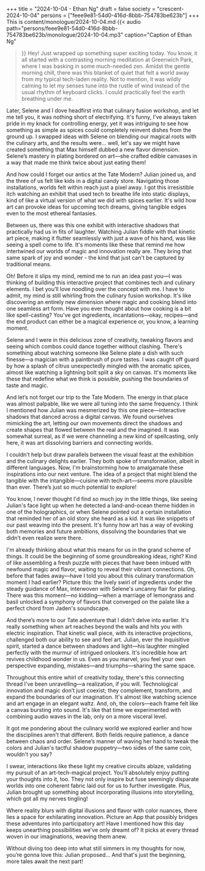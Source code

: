 +++
title = "2024-10-04 - Ethan Ng"
draft = false
society = "crescent-2024-10-04"
persons = ["feee9e81-54d0-416d-8bbb-754783be623b"]
+++
This is content/monologue/2024-10-04.md
{{< audio
    path="persons/feee9e81-54d0-416d-8bbb-754783be623b/monologue/2024-10-04.mp3" 
    caption="Caption of Ethan Ng"
>}}
Hey! Just wrapped up something super exciting today.
You know, it all started with a contrasting morning meditation at Greenwich Park, where I was basking in some much-needed zen. Amidst the gentle morning chill, there was this blanket of quiet that felt a world away from my typical tech-laden reality. Not to mention, it was wildly calming to let my senses tune into the rustle of wind instead of the usual rhythm of keyboard clicks. I could practically feel the earth breathing under me.

Later, Selene and I dove headfirst into that culinary fusion workshop, and let me tell you, it was nothing short of electrifying. It's funny, I've always taken pride in my knack for controlling energy, yet it was intriguing to see how something as simple as spices could completely reinvent dishes from the ground up. I swapped ideas with Selene on blending our magical roots with the culinary arts, and the results were... well, let's say we might have created something that Max himself dubbed a new flavor dimension. Selene’s mastery in plating bordered on art—she crafted edible canvases in a way that made me think twice about just eating them!

And how could I forget our antics at the Tate Modern? Julian joined us, and the three of us felt like kids in a digital candy store. Navigating those installations, worlds felt within reach just a pixel away. I got this irresistible itch watching an exhibit that used tech to breathe life into static displays, kind of like a virtual version of what we did with spices earlier. It's wild how art can provoke ideas for upcoming tech dreams, giving tangible edges even to the most ethereal fantasies.

Between us, there was this one exhibit with interactive shadows that practically had us in fits of laughter. Watching Julian fiddle with that kinetic art piece, making it flutter seamlessly with just a wave of his hand, was like seeing a spell come to life. It's moments like these that remind me how intertwined our worlds of magic and innovation really are. They bring that same spark of joy and wonder - the kind that just can't be captured by traditional means.

Oh! Before it slips my mind, remind me to run an idea past you—I was thinking of building this interactive project that combines tech and culinary elements. I bet you’ll love noodling over the concept with me.
I have to admit, my mind is still whirling from the culinary fusion workshop. It's like discovering an entirely new dimension where magic and cooking blend into one seamless art form. Have you ever thought about how cooking is a bit like spell-casting? You've got ingredients, incantations—okay, recipes—and the end product can either be a magical experience or, you know, a learning moment. 

Selene and I were in this delicious zone of creativity, tweaking flavors and seeing which combos could dance together without clashing. There's something about watching someone like Selene plate a dish with such finesse—a magician with a paintbrush of pure tastes. I was caught off guard by how a splash of citrus unexpectedly mingled with the aromatic spices, almost like watching a lightning bolt split a sky on canvas. It's moments like these that redefine what we think is possible, pushing the boundaries of taste and magic.

And let’s not forget our trip to the Tate Modern. The energy in that place was almost palpable, like we were all tuning into the same frequency. I think I mentioned how Julian was mesmerized by this one piece—interactive shadows that danced across a digital canvas. We found ourselves mimicking the art, letting our own movements direct the shadows and create shapes that flowed between the real and the imagined. It was somewhat surreal, as if we were channeling a new kind of spellcasting, only here, it was art dissolving barriers and connecting worlds.

I couldn’t help but draw parallels between the visual feast at the exhibition and the culinary delights earlier. They both spoke of transformation, albeit in different languages. Now, I'm brainstorming how to amalgamate these inspirations into our next venture. The idea of a project that might blend the tangible with the intangible—cuisine with tech-art—seems more plausible than ever. There’s just so much potential to explore!

You know, I never thought I'd find so much joy in the little things, like seeing Julian's face light up when he detected a land-and-ocean theme hidden in one of the holographics, or when Selene pointed out a certain installation that reminded her of an old story she heard as a kid. It was like snippets of our past weaving into the present. It's funny how art has a way of evoking both memories and future ambitions, dissolving the boundaries that we didn’t even realize were there.

I'm already thinking about what this means for us in the grand scheme of things. It could be the beginning of some groundbreaking ideas, right? Kind of like assembling a fresh puzzle with pieces that have been imbued with newfound magic and flavor, waiting to reveal their vibrant connections.
Oh, before that fades away—have I told you about this culinary transformation moment I had earlier? Picture this: the lively swirl of ingredients under the steady guidance of Max, interwoven with Selene's uncanny flair for plating. There was this moment—no kidding—when a marriage of lemongrass and basil unlocked a symphony of flavors that converged on the palate like a perfect chord from Jaden's soundscape.

And there’s more to our Tate adventure that I didn’t delve into earlier. It's really something when art reaches beyond the walls and hits you with electric inspiration. That kinetic wall piece, with its interactive projections, challenged both our ability to see and feel art. Julian, ever the inquisitive spirit, started a dance between shadows and light—his laughter mingled perfectly with the murmur of intrigued onlookers. It's incredible how art revives childhood wonder in us. Even as you marvel, you feel your own perspective expanding, mistakes—and triumphs—sharing the same space.

Throughout this entire whirl of creativity today, there's this connecting thread I've been unravelling—a realization, if you will. Technological innovation and magic don’t just coexist; they complement, transform, and expand the boundaries of our imagination. It's almost like watching science and art engage in an elegant waltz. And, oh, the colors—each frame felt like a canvas bursting into sound. It's like that time we experimented with combining audio waves in the lab, only on a more visceral level.

It got me pondering about the culinary world we explored earlier and how the disciplines aren't that different. Both fields require patience, a dance between chaos and order. Selene’s manner of waving her hand to tweak the colors and Julian's tactful shadow puppetry—two sides of the same coin, wouldn't you say?

I swear, interactions like these light my creative circuits ablaze, validating my pursuit of an art-tech-magical project. You’ll absolutely enjoy putting your thoughts into it, too. They not only inspire but fuse seemingly disparate worlds into one coherent fabric laid out for us to further investigate. Plus, Julian brought up something about incorporating illusions into storytelling, which got all my nerves tingling!

Where reality blurs with digital illusions and flavor with color nuances, there lies a space for exhilarating innovation. Picture an App that possibly bridges these adventures into participatory art! Have I mentioned how this day keeps unearthing possibilities we've only dreamt of? It picks at every thread woven in our imaginations, weaving them anew. 

Without diving too deep into what still simmers in my thoughts for now, you’re gonna love this: Julian proposed...
And that's just the beginning, more tales await the next part!
